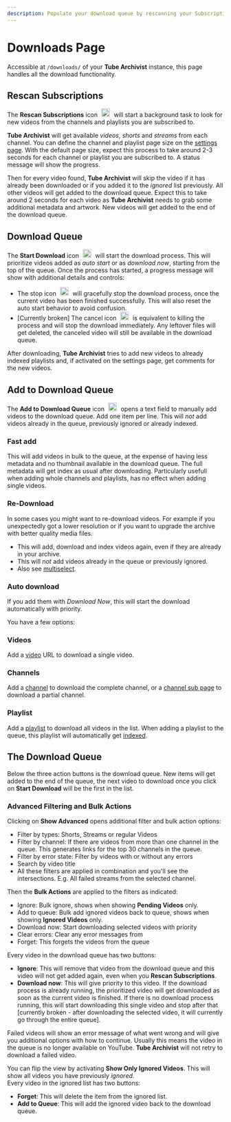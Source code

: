 ```yaml
---
description: Populate your download queue by rescanning your Subscriptions or manually adding items to the download queue.
---
```


# Downloads Page
Accessible at `/downloads/` of your **Tube Archivist** instance, this page handles all the download functionality.


## Rescan Subscriptions
The **Rescan Subscriptions** icon <img src="/assets/icon-rescan.png?raw=true" alt="rescan icon" width="20px" style="margin:0 5px;"> will start a background task to look for new videos from the channels and playlists you are subscribed to.  

**Tube Archivist** will get available *videos*, *shorts* and *streams* from each channel. You can define the channel and playlist page size on the [settings page](settings/application.md#subscriptions). With the default page size, expect this process to take around 2-3 seconds for each channel or playlist you are subscribed to. A status message will show the progress.

Then for every video found, **Tube Archivist** will skip the video if it has already been downloaded or if you added it to the *ignored* list previously. All other videos will get added to the download queue. Expect this to take around 2 seconds for each video as **Tube Archivist** needs to grab some additional metadata and artwork. New videos will get added to the end of the download queue.

## Download Queue
The **Start Download** icon <img src="/assets/icon-download.png?raw=true" alt="download icon" width="20px" style="margin:0 5px;"> will start the download process. This will prioritize videos added as *auto start* or as *download now*, starting from the top of the queue. Once the process has started, a progress message will show with additional details and controls: 

- The stop icon <img src="/assets/icon-stop.png?raw=true" alt="stop icon" width="20px" style="margin:0 5px;"> will gracefully stop the download process, once the current video has been finished successfully. This will also reset the auto start behavior to avoid confusion.
- [Currently broken] The cancel icon <img src="/assets/icon-close-red.png?raw=true" alt="close icon" width="20px" style="margin:0 5px;"> is equivalent to killing the process and will stop the download immediately. Any leftover files will get deleted, the canceled video will still be available in the download queue.

After downloading, **Tube Archivist** tries to add new videos to already indexed playlists and, if activated on the settings page, get comments for the new videos.

## Add to Download Queue
The **Add to Download Queue** icon <img src="/assets/icon-add.png?raw=true" alt="add icon" width="20px" style="margin:0 5px;"> opens a text field to manually add videos to the download queue. Add one item per line. This will _not_ add videos already in the queue, previously ignored or already indexed.

### Fast add
This will add videos in bulk to the queue, at the expense of having less metadata and no thumbnail available in the download queue. The full metadata will get index as usual after downloading. Particularly usefull when adding whole channels and playlists, has no effect when adding single videos.

### Re-Download
In some cases you might want to re-download videos. For example if you unexpectedly got a lower resolution or if you want to upgrade the archive with better quality media files.

- This will add, download and index videos again, even if they are already in your archive.
- This will _not_ add videos already in the queue or previously ignored.
- Also see [multiselect](index.md#multiselect).

### Auto download
If you add them with *Download Now*, this will start the download automatically with priority. 

You have a few options:

### Videos
Add a [video](urls.md#video) URL to download a single video.

### Channels
Add a [channel](urls.md#channel) to download the complete channel, or a [channel sub page](urls.md#channel-subpages) to download a partial channel.

### Playlist
Add a [playlist](urls.md#playlist) to download all videos in the list. When adding a playlist to the queue, this playlist will automatically get [indexed](playlists.md#playlist-detail).

## The Download Queue
Below the three action buttons is the download queue. New items will get added to the end of the queue, the next video to download once you click on **Start Download** will be the first in the list.

### Advanced Filtering and Bulk Actions
Clicking on **Show Advanced** opens additional filter and bulk action options:  

- Filter by types: Shorts, Streams or regular Videos
- Filter by channel: If there are videos from more than one channel in the queue. This generates links for the top 30 channels in the queue.
- Filter by error state: Filter by videos with or without any errors
- Search by video title
- All these filters are applied in combination and you'll see the intersections. E.g. All failed streams from the selected channel.

Then the **Bulk Actions** are applied to the filters as indicated:

- Ignore: Bulk ignore, shows when showing **Pending Videos** only.
- Add to queue: Bulk add ignored videos back to queue, shows when showing **Ignored Videos** only.
- Download now: Start downloading selected videos with priority
- Clear errors: Clear any error messages from
- Forget: This forgets the videos from the queue

Every video in the download queue has two buttons:

- **Ignore**: This will remove that video from the download queue and this video will not get added again, even when you **Rescan Subscriptions**.
- **Download now**: This will give priority to this video. If the download process is already running, the prioritized video will get downloaded as soon as the current video is finished. If there is no download process running, this will start downloading this single video and stop after that [currently broken - after downloading the selected video, it will currently go through the entire queue].  

Failed videos will show an error message of what went wrong and will give you additional options with how to continue. Usually this means the video in the queue is no longer available on YouTube. **Tube Archivist** will not retry to download a failed video.

You can flip the view by activating **Show Only Ignored Videos**. This will show all videos you have previously *ignored*.  
Every video in the ignored list has two buttons:

- **Forget**: This will delete the item from the ignored list.
- **Add to Queue**: This will add the ignored video back to the download queue.  

